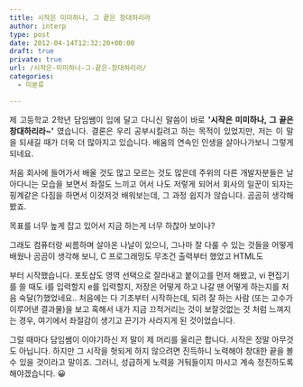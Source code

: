 ```yaml
---
title: 시작은 미미하나, 그 끝은 창대하리라
author: interp
type: post
date: 2012-04-14T12:32:20+00:00
draft: true
private: true
url: /시작은-미미하나-그-끝은-창대하리라/
categories:
  - 미분류

---
```

<p style="text-align: justify; ">
  제 고등학교 2학년 담임쌤이 입에 달고 다니신 말씀이 바로 <b>'시작은 미미하나, 그 끝은 창대하리라~'</b>&nbsp;였습니다. 결론은 우리 공부시킬려고 하는 목적이 있었지만, 저는&nbsp;이 말을&nbsp;되새길 때가 더욱 더 많아지고 있습니다.&nbsp;배움의 연속인 인생을 살아나가보니 그렇게 되네요.&nbsp;
</p>

<p style="text-align: justify; ">
</p>

<p style="text-align: justify; ">
  처음 회사에 들어가서 배울 것도 많고 모르는 것도 많은데 주위의 다른 개발자분들은 날아다니는 모습을 보면서 좌절도 느끼고 어서 나도 저렇게 되어서 회사의 일꾼이 되자는 핑계같은 다짐을 하면서 이것저것 배워보는데, 그 과정 쉽지가 않습니다. 곰곰히 생각해 봤죠.&nbsp;
</p>

<p style="text-align: justify; ">
</p>

<p style="text-align: justify; ">
  목표를 너무 높게 잡고 있어서 지금 하는게 너무 하찮아 보이나?
</p>

<p style="text-align: justify; ">
</p>

<p style="text-align: justify; ">
  그래도 컴퓨터랑 씨름하며 살아온 나날이 있으니, 그나마 잘 다룰 수 있는 것들을 어떻게 배웠나 곰곰이 생각해 보니, C 프로그래밍도 무조건 출력부터 했었고 HTML도 <p>부터 시작했습니다. 포토샵도 영역 선택으로 잘라내고 붙이고를 먼저 해봤고, vi 편집기를 쓸 때도 i를 입력할지 e를 입력할지, 저장은 어떻게 하고 나갈 땐 어떻게 하는지를 처음 숙달(?)했었네요.. 처음에는 다 기초부터 시작하는데, 되려 잘 하는 사람 (또는 고수가 이루어낸 결과물)을 보고 혹해서 내가 지금 끄적거리는 것이 보잘것없는 것 처럼 느껴지는 경우, 여기에서 좌절감이 생기고 끈기가 사라지게 된 것이었습니다.
</p>

<p style="text-align: justify; ">
</p>

<p style="text-align: justify; ">
  그럴 때마다 담임쌤이 이야기하신 저 말이 제&nbsp;머리를 울리곤 합니다. 시작은 정말 아무것도 아닙니다. 하지만 그 시작을 헛되게 하지 않으려면 진득하니 노력해야 창대한 끝을 볼 수 있을 것이라고 말이죠. 그러니, 성급하게 노력을 거둬들이지 마시고 계속 정진하도록 해야겠습니다. 😀
</p>